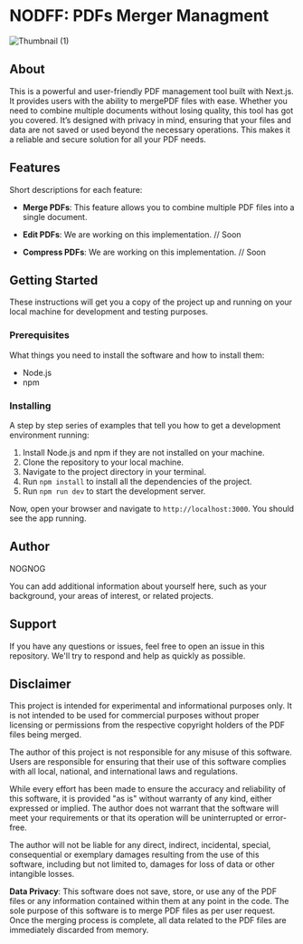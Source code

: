 # NODFF: PDFs Merger Managment

<img  alt="Thumbnail (1)" src="https://github.com/nognog-dev/nodff-pdf/assets/149191240/ccc90e04-52a2-45b3-8de4-869ca00f0886">

## About
This is a powerful and user-friendly PDF management tool built with Next.js. It provides users with the ability to mergePDF files with ease. Whether you need to combine multiple documents without losing quality, this tool has got you covered. It’s designed with privacy in mind, ensuring that your files and data are not saved or used beyond the necessary operations. This makes it a reliable and secure solution for all your PDF needs.

## Features
Short descriptions for each feature:

- **Merge PDFs**: This feature allows you to combine multiple PDF files into a single document.

- **Edit PDFs**: We are working on this implementation. // Soon

- **Compress PDFs**: We are working on this implementation. // Soon

## Getting Started
These instructions will get you a copy of the project up and running on your local machine for development and testing purposes.

### Prerequisites
What things you need to install the software and how to install them:
- Node.js
- npm

### Installing
A step by step series of examples that tell you how to get a development environment running:
1. Install Node.js and npm if they are not installed on your machine.
2. Clone the repository to your local machine.
3. Navigate to the project directory in your terminal.
4. Run `npm install` to install all the dependencies of the project.
5. Run `npm run dev` to start the development server.

Now, open your browser and navigate to `http://localhost:3000`. You should see the app running.

## Author
NOGNOG

You can add additional information about yourself here, such as your background, your areas of interest, or related projects.

## Support
If you have any questions or issues, feel free to open an issue in this repository. We'll try to respond and help as quickly as possible.

## Disclaimer

This project is intended for experimental and informational purposes only. It is not intended to be used for commercial purposes without proper licensing or permissions from the respective copyright holders of the PDF files being merged.

The author of this project is not responsible for any misuse of this software. Users are responsible for ensuring that their use of this software complies with all local, national, and international laws and regulations.

While every effort has been made to ensure the accuracy and reliability of this software, it is provided "as is" without warranty of any kind, either expressed or implied. The author does not warrant that the software will meet your requirements or that its operation will be uninterrupted or error-free.

The author will not be liable for any direct, indirect, incidental, special, consequential or exemplary damages resulting from the use of this software, including but not limited to, damages for loss of data or other intangible losses.

**Data Privacy**: This software does not save, store, or use any of the PDF files or any information contained within them at any point in the code. The sole purpose of this software is to merge PDF files as per user request. Once the merging process is complete, all data related to the PDF files are immediately discarded from memory.
